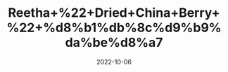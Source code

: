 ---
title: 'Reetha+%22+Dried+China+Berry+%22+%d8%b1%db%8c%d9%b9%da%be%d8%a7'
date: '2022-10-06' 
metatag: '' 
inventory: '0' 
draft: false 
# meta description 
shortDescripton: 'It+is+%ef%bf%bdrich+in+antioxidants+known+to+neutralize+highly+damaging+free+radicals.One+of+the+important+health+benefits+of+the+Chinaberry+tree+is+its+ability+to+treat+skin+diseases'
description: 'Herb'
longdescription: ''
featured: True
# product Price
price: '20.0'
# Product Short Description
shortDescription: 'It+is+%ef%bf%bdrich+in+antioxidants+known+to+neutralize+highly+damaging+free+radicals.One+of+the+important+health+benefits+of+the+Chinaberry+tree+is+its+ability+to+treat+skin+diseases'
productID: '9EB3B51D-0E27-ED11-9968-005056B3A416'
type: 'products'
category: 'Herb' 
thumnailproduct: 'https://eraconnect.blob.core.windows.net/product-images/aminsaddiquidawakhana/9EB3B51D-0E27-ED11-9968-005056B3A416.webp' 
images:
  - image: 'https://eraconnect.blob.core.windows.net/product-images/aminsaddiquidawakhana/9EB3B51D-0E27-ED11-9968-005056B3A416.webp'  
Variants:
---